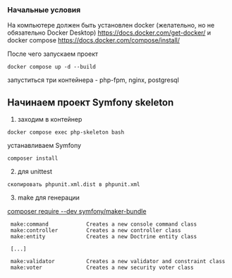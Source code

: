 ### Начальные условия ###
На компьютере должен быть установлен docker (желательно, но не обязательно Docker Desktop)  https://docs.docker.com/get-docker/
и docker compose https://docs.docker.com/compose/install/


После чего запускаем проект
```
docker compose up -d --build
```
запуститься три контейнера - php-fpm, nginx, postgresql


## Начинаем проект Symfony skeleton ##
1. заходим в контейнер

```
docker compose exec php-skeleton bash
```
устанавливаем Symfony
```
composer install
```

2. для unittest

```
скопировать phpunit.xml.dist в phpunit.xml
```

3. make для генерации

[composer require --dev symfony/maker-bundle](https://symfony.com/bundles/SymfonyMakerBundle/current/index.html)
```
 make:command            Creates a new console command class
 make:controller         Creates a new controller class
 make:entity             Creates a new Doctrine entity class

 [...]

 make:validator          Creates a new validator and constraint class
 make:voter              Creates a new security voter class

```
